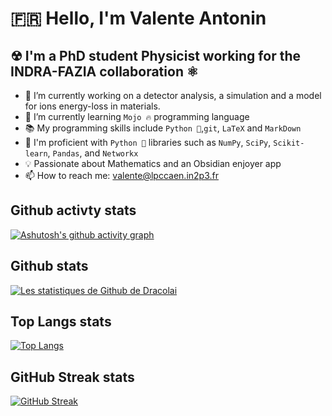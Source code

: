 # 🇫🇷 Hello, I'm Valente Antonin 

## ☢ I'm a PhD student Physicist working for the INDRA-FAZIA collaboration ⚛ 

- 🔭 I’m currently working on a detector analysis, a simulation and a model for ions energy-loss in materials.
- 🌱 I’m currently learning `Mojo 🔥` programming language
- 📚 My programming skills include `Python 🐍`,`git`, `LaTeX` and `MarkDown`
- 🧪 I'm proficient with `Python 🐍` libraries such as `NumPy`, `SciPy`, `Scikit-learn`, `Pandas`, and `Networkx`
- 💡 Passionate about Mathematics and an Obsidian enjoyer app
- 📫 How to reach me: valente@lpccaen.in2p3.fr

## Github activty stats 

[![Ashutosh's github activity graph](https://github-readme-activity-graph.vercel.app/graph?username=Dracolai&theme=github-compact)](https://github.com/Dracolai/github-readme-activity-graph)


## Github stats

[![Les statistiques de Github de Dracolai](https://github-readme-stats.vercel.app/api?username=Dracolai&show_icons=true&theme=github-compact)](https://github.com/votre_nom_utilisateur/github-readme-stats)

## Top Langs stats

[![Top Langs](https://github-readme-stats.vercel.app/api/top-langs/?username=Dracolai&layout=compact&theme=github-compact)](https://github.com/your_username/github-readme-stats)

## GitHub Streak stats
[![GitHub Streak](https://github-readme-streak-stats.herokuapp.com/?user=your_username&theme=github-compact)](https://github.com/Dracolai/github-readme-streak-stats)

